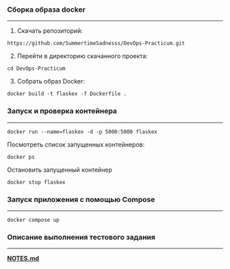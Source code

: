 ### Сборка образа docker
___________________________

1. Скачать репозиторий:

`https://github.com/SummertimeSadnesss/DevOps-Practicum.git`

2. Перейти в директорию скачанного проекта:

`cd DevOps-Practicum`

3. Собрать образ Docker:

`docker build -t flaskex -f Dockerfile .`

### Запуск и проверка контейнера
___________________________

`docker run --name=flaskex -d -p 5000:5000 flaskex`

Посмотреть список запущенных контейнеров:

`docker ps`

Остановить запущенный контейнер

`docker stop flaskex`

### Запуск приложения с помощью Compose
___________________________

`docker compose up`

### Описание выполнения тестового задания
___________________________
**[NOTES.md](NOTES.md)**